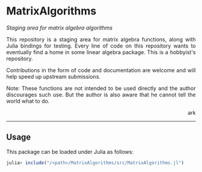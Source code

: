 # MatrixAlgorithms

_Staging area for matrix algebra algorithms_

<p align="justify">This repository is a staging area for matrix algebra functions, along with Julia bindings for testing. Every line of code on this repository wants to eventually find a home in some linear algebra package. This is a hobbyist's repository.</p>

<p align="justify">Contributions in the form of code and documentation are welcome and will help speed up upstream submissions.</p>

<p align="justify">Note: These functions are not intended to be used directly and the author discourages such use. But the author is also aware that he cannot tell the world what to do.</p>
<p align="right">ark</p>

---

## Usage
This package can be loaded under Julia as follows:
```julia
julia> include("/<path>/MatrixAlgorithms/src/MatrixAlgorithms.jl")
```
